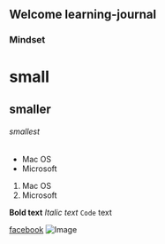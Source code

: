 ## Welcome learning-journal 

### Mindset




# small
## smaller
###### smallest

- Mac OS
- Microsoft

1. Mac OS
2. Microsoft

**Bold text** 
_Italic text_ 
`Code` text

[facebook](https://web.facebook.com/?_rdc=1&_rdr) 
![Image](src)
```
